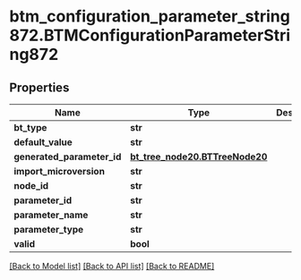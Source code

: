 # btm_configuration_parameter_string872.BTMConfigurationParameterString872

## Properties
Name | Type | Description | Notes
------------ | ------------- | ------------- | -------------
**bt_type** | **str** |  | [optional] 
**default_value** | **str** |  | [optional] 
**generated_parameter_id** | [**bt_tree_node20.BTTreeNode20**](BTTreeNode20.md) |  | [optional] 
**import_microversion** | **str** |  | [optional] 
**node_id** | **str** |  | [optional] 
**parameter_id** | **str** |  | [optional] 
**parameter_name** | **str** |  | [optional] 
**parameter_type** | **str** |  | [optional] 
**valid** | **bool** |  | [optional] 

[[Back to Model list]](../README.md#documentation-for-models) [[Back to API list]](../README.md#documentation-for-api-endpoints) [[Back to README]](../README.md)


